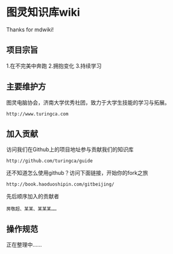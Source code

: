 图灵知识库wiki
=====

Thanks for mdwiki!

项目宗旨
----------

1.在不完美中奔跑
2.拥抱变化
3.持续学习

主要维护方
----------

图灵电脑协会，济南大学优秀社团，致力于大学生技能的学习与拓展。

    http://www.turingca.com


加入贡献
----------

访问我们在Github上的项目地址参与贡献我们的知识库

    http://github.com/turingca/guide
    
还不知道怎么使用github？访问下面链接，开始你的fork之旅

    http://book.haoduoshipin.com/gitbeijing/

先后顺序加入的贡献者

    房敬超、某某、某某某……
    
操作规范
----------
正在整理中……
